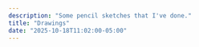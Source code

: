 ```yaml
---
description: "Some pencil sketches that I've done."
title: "Drawings"
date: "2025-10-18T11:02:00-05:00"
---
```


